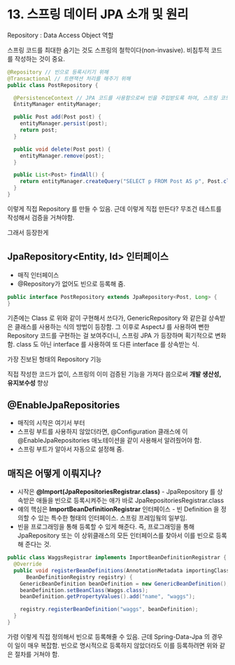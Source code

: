 # 13. 스프링 데이터 JPA 소개 및 원리

Repository : Data Access Object 역할

스프링 코드를 최대한 숨기는 것도 스프링의 철학이다(non-invasive). 비침투적 코드를 작성하는 것이 중요.

```java
@Repository // 빈으로 등록시키기 위해
@Transactional // 트랜잭션 처리를 해주기 위해
public class PostRepository {

  @PersistenceContext // JPA 코드를 사용함으로써 빈을 주입받도록 하여, 스프링 코드를 감추기 위해 사용
  EntityManager entityManager;

  public Post add(Post post) {
    entityManager.persist(post);
    return post;
  }

  public void delete(Post post) {
    entityManager.remove(post);
  }

  public List<Post> findAll() {
    return entityManager.createQuery("SELECT p FROM Post AS p", Post.class).getResultList();
  }
}
```

이렇게 직접 Repository 를 만들 수 있음. 근데 이렇게 직접 만든다? 무조건 테스트를 작성해서 검증을 거쳐야함.

그래서 등장한게 

## JpaRepository<Entity, Id> 인터페이스
 * 매직 인터페이스
 * @Repository가 없어도 빈으로 등록해 줌.

```java
public interface PostRepository extends JpaRepository<Post, Long> {
}
```

기존에는 Class 로 위와 같이 구현해서 쓰다가, GenericRepository 와 같은걸 상속받은 클래스를 사용하는 식의 방법이 등장함. 그 이후로 AspectJ 를 사용하여 뻔한 Repository 코드를 구현하는 걸 보여주더니,
스프링 JPA 가 등장하며 획기적으로 변화함. class 도 아닌 interface 를 사용하여 또 다른 interface 를 상속받는 식.

가장 진보된 형태의 Repository 기능

직접 작성한 코드가 없이, 스프링의 이미 검증된 기능을 가져다 씀으로써 __개발 생산성, 유지보수성__ 향상

## @EnableJpaRepositories
 * 매직의 시작은 여기서 부터
 * 스프링 부트를 사용하지 않았더라면, @Configuration 클래스에 이 @EnableJpaRepositories 애노테이션을 같이 사용해서 알려줬어야 함.
 * 스프링 부트가 알아서 자동으로 설정해 줌.

## 매직은 어떻게 이뤄지나?
 * 시작은 __@Import(JpaRepositoriesRegistrar.class)__ - JpaRepository 를 상속받은 애들을 빈으로 등록시켜주는 애가 바로 JpaRepositoriesRegistrar.class
 * 얘의 핵심은 __ImportBeanDefinitionRegistrar__ 인터페이스 - 빈 Definition 을 정의할 수 있는 특수한 형태의 인터페이스. 스프링 프레임웤의 일부임.
 * 빈을 프로그래밍을 통해 등록할 수 있게 해준다. 즉, 프로그래밍을 통해 JpaRepository 또는 이 상위클래스의 모든 인터페이스를 찾아서 이를 빈으로 등록해 준다는 것.

```java
public class WaggsRegistrar implements ImportBeanDefinitionRegistrar {
  @Override
  public void registerBeanDefinitions(AnnotationMetadata importingClassMetadata,
      BeanDefinitionRegistry registry) {
    GenericBeanDefinition beanDefinition = new GenericBeanDefinition();
    beanDefinition.setBeanClass(Waggs.class);
    beanDefinition.getPropertyValues().add("name", "waggs");

    registry.registerBeanDefinition("waggs", beanDefinition);
  }
}
```
가령 이렇게 직접 정의해서 빈으로 등록해줄 수 있음. 근데 Spring-Data-Jpa 의 경우 이 일이 매우 복잡함. 빈으로 명시적으로 등록하지 않았더라도 이를 등록하려면 위와 같은 절차를 거쳐야 함.